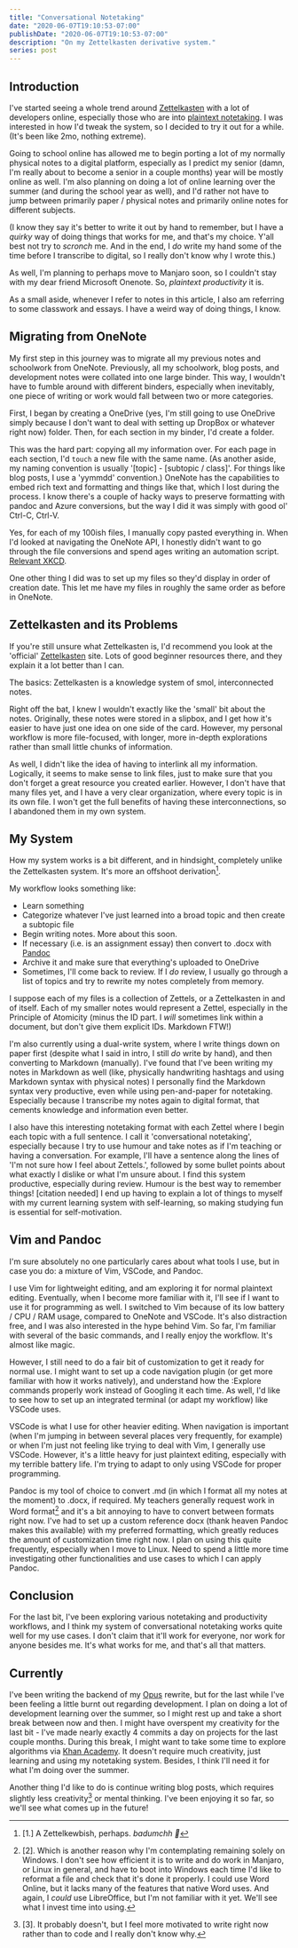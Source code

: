 ```yaml
---
title: "Conversational Notetaking"
date: "2020-06-07T19:10:53-07:00"
publishDate: "2020-06-07T19:10:53-07:00"
description: "On my Zettelkasten derivative system."
series: post
---
```


## Introduction
I've started seeing a whole trend around [Zettelkasten](https://zettelkasten.de/) with a lot of developers online, especially those who are into [plaintext notetaking](https://plaintextproject.online/). I was interested in how I'd tweak the system, so I decided to try it out for a while. (It's been like 2mo, nothing extreme).

Going to school online has allowed me to begin porting a lot of my normally physical notes to a digital platform, especially as I predict my senior (damn, I'm really about to become a senior in a couple months) year will be mostly online as well. I'm also planning on doing a lot of online learning over the summer (and during the school year as well), and I'd rather not have to jump between primarily paper / physical notes and primarily online notes for different subjects.  

(I know they say it's better to write it out by hand to remember, but I have a *quirky* way of doing things that works for me, and that's my choice. Y'all best not try to *scronch* me. And in the end, I *do* write my hand some of the time before I transcribe to digital, so I really don't know why I wrote this.)  

As well, I'm planning to perhaps move to Manjaro soon, so I couldn't stay with my dear friend Microsoft Onenote. So, *plaintext productivity* it is.  

As a small aside, whenever I refer to notes in this article, I also am referring to some classwork and essays. I have a weird way of doing things, I know.  

## Migrating from OneNote
My first step in this journey was to migrate all my previous notes and schoolwork from OneNote. Previously, all my schoolwork, blog posts, and development notes were collated into one large binder. This way, I wouldn't have to fumble around with different binders, especially when inevitably, one piece of writing or work would fall between two or more categories.  

First, I began by creating a OneDrive (yes, I'm still going to use OneDrive simply because I don't want to deal with setting up DropBox or whatever right now) folder. Then, for each section in my binder, I'd create a folder.  

This was the hard part: copying all my information over. For each page in each section, I'd `touch` a new file with the same name. (As another aside, my naming convention is usually '[topic] - [subtopic / class]'. For things like blog posts, I use a 'yymmdd' convention.) OneNote has the capabilities to embed rich text and formatting and things like that, which I lost during the process. I know there's a couple of hacky ways to preserve formatting with pandoc and Azure conversions, but the way I did it was simply with good ol' Ctrl-C, Ctrl-V. 

Yes, for each of my 100ish files, I manually copy pasted everything in. When I'd looked at navigating the OneNote API, I honestly didn't want to go through the file conversions and spend ages writing an automation script. [Relevant XKCD](https://imgs.xkcd.com/comics/is_it_worth_the_time.png).  

One other thing I did was to set up my files so they'd display in order of creation date. This let me have my files in roughly the same order as before in OneNote.  

## Zettelkasten and its Problems
If you're still unsure what Zettelkasten is, I'd recommend you look at the 'official' [Zettelkasten](https://zettelkasten.de) site. Lots of good beginner resources there, and they explain it a lot better than I can.  

The basics: Zettelkasten is a knowledge system of smol, interconnected notes.  

Right off the bat, I knew I wouldn't exactly like the 'small' bit about the notes. Originally, these notes were stored in a slipbox, and I get how it's easier to have just one idea on one side of the card. However, my personal workflow is more file-focused, with longer, more in-depth explorations rather than small little chunks of information.  

As well, I didn't like the idea of having to interlink all my information. Logically, it seems to make sense to link files, just to make sure that you don't forget a great resource you created earlier. However, I don't have that many files yet, and I have a very clear organization, where every topic is in its own file. I won't get the full benefits of having these interconnections, so I abandoned them in my own system.  

## My System
How my system works is a bit different, and in hindsight, completely unlike the Zettelkasten system. It's more an offshoot derivation[^1].  

My workflow looks something like:
- Learn something
- Categorize whatever I've just learned into a broad topic and then create a subtopic file
- Begin writing notes. More about this soon.  
- If necessary (i.e. is an assignment essay) then convert to .docx with [Pandoc](https://pandoc.org)
- Archive it and make sure that everything's uploaded to OneDrive
- Sometimes, I'll come back to review. If I *do* review, I usually go through a list of topics and try to rewrite my notes completely from memory.  

I suppose each of my files is a collection of Zettels, or a Zettelkasten in and of itself. Each of my smaller notes would represent a Zettel, especially in the Principle of Atomicity (minus the ID part. I *will* sometimes link within a document, but don't give them explicit IDs. Markdown FTW!) 

I'm also currently using a dual-write system, where I write things down on paper first (despite what I said in intro, I still *do* write by hand), and then converting to Markdown (manually). I've found that I've been writing my notes in Markdown as well (like, physically handwriting hashtags and using Markdown syntax with physical notes) I personally find the Markdown syntax very productive, even while using pen-and-paper for notetaking. Especially because I transcribe my notes again to digital format, that cements knowledge and information even better.  

I also have this interesting notetaking format with each Zettel where I begin each topic with a full sentence. I call it 'conversational notetaking', especially because I try to use humour and take notes as if I'm teaching or having a conversation. For example, I'll have a sentence along the lines of 'I'm not sure how I feel about Zettels.', followed by some bullet points about what exactly I dislike or what I'm unsure about. I find this system productive, especially during review. Humour is the best way to remember things! [citation needed] I end up having to explain a lot of things to myself with my current learning system with self-learning, so making studying fun is essential for self-motivation.  

## Vim and Pandoc
I'm sure absolutely no one particularly cares about what tools I use, but in case you do: a mixture of Vim, VSCode, and Pandoc.  

I use Vim for lightweight editing, and am exploring it for normal plaintext editing. Eventually, when I become more familiar with it, I'll see if I want to use it for programming as well. I switched to Vim because of its low battery / CPU / RAM usage, compared to OneNote and VSCode. It's also distraction free, and I was also interested in the hype behind Vim. So far, I'm familiar with several of the basic commands, and I really enjoy the workflow. It's almost like magic.  

However, I still need to do a fair bit of customization to get it ready for normal use. I might want to set up a code navigation plugin (or get more familiar with how it works natively), and understand how the :Explore commands properly work instead of Googling it each time. As well, I'd like to see how to set up an integrated terminal (or adapt my workflow) like VSCode uses.  

VSCode is what I use for other heavier editing. When navigation is important (when I'm jumping in between several places very frequently, for example) or when I'm just not feeling like trying to deal with Vim, I generally use VSCode. However, it's a little heavy for just plaintext editing, especially with my terrible battery life. I'm trying to adapt to only using VSCode for proper programming.

Pandoc is my tool of choice to convert .md (in which I format all my notes at the moment) to .docx, if required. My teachers generally request work in Word format[^2] and it's a bit annoying to have to convert between formats right now. I've had to set up a custom reference docx (thank heaven Pandoc makes this available) with my preferred formatting, which greatly reduces the amount of customization time right now. I plan on using this quite frequently, especially when I move to Linux. Need to spend a little more time investigating other functionalities and use cases to which I can apply Pandoc.

## Conclusion
For the last bit, I've been exploring various notetaking and productivity workflows, and I think my system of conversational notetaking works quite well for my use cases. I don't claim that it'll work for everyone, nor work for anyone besides me. It's what works for me, and that's all that matters.

## Currently
I've been writing the backend of my [Opus](https://github.com/kewbish/opus) rewrite, but for the last while I've been feeling a little burnt out regarding development. I plan on doing a lot of development learning over the summer, so I might rest up and take a short break between now and then. I might have overspent my creativity for the last bit - I've made nearly exactly 4 commits a day on projects for the last couple months. During this break, I might want to take some time to explore algorithms via [Khan Academy](https://www.khanacademy.org/computing/computer-science/algorithms). It doesn't require much creativity, just learning and using my notetaking system. Besides, I think I'll need it for what I'm doing over the summer.  

Another thing I'd like to do is continue writing blog posts, which requires slightly less creativity[^3] or mental thinking. I've been enjoying it so far, so we'll see what comes up in the future!  

[^1]: [1.] A Zettelkewbish, perhaps. *badumchh 🥁*

[^2]: [2]. Which is another reason why I'm contemplating remaining solely on Windows. I don't see how efficient it is to write and do work in Manjaro, or Linux in general, and have to boot into Windows each time I'd like to reformat a file and check that it's done it properly. I could use Word Online, but it lacks many of the features that native Word uses. And again, I *could* use LibreOffice, but I'm not familiar with it yet. We'll see what I invest time into using.  

[^3]: [3]. It probably doesn't, but I feel more motivated to write right now rather than to code and I really don't know why.  

